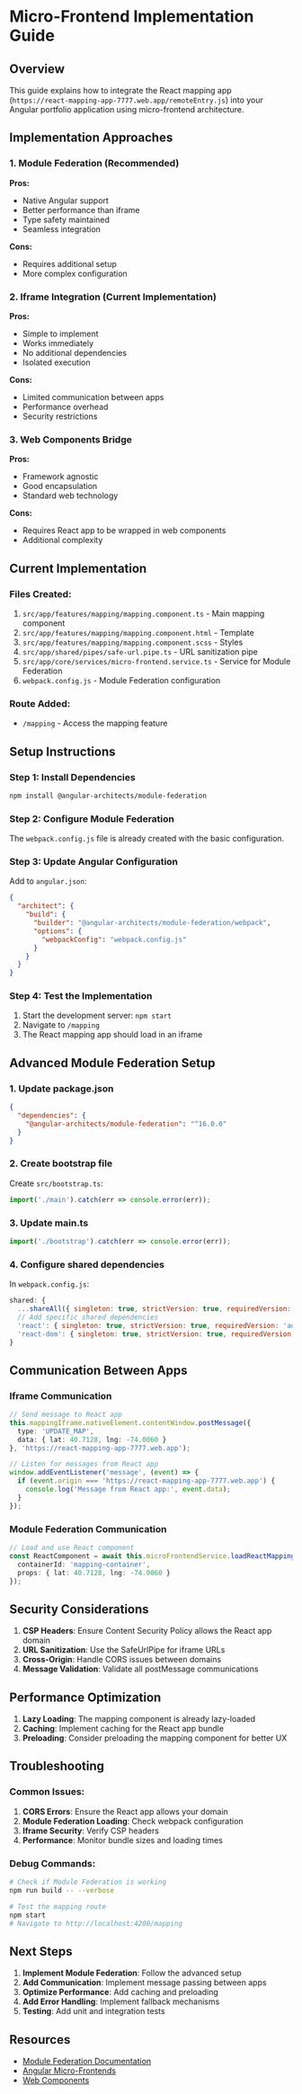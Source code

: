 # Micro-Frontend Implementation Guide

## Overview
This guide explains how to integrate the React mapping app (`https://react-mapping-app-7777.web.app/remoteEntry.js`) into your Angular portfolio application using micro-frontend architecture.

## Implementation Approaches

### 1. Module Federation (Recommended)
**Pros:**
- Native Angular support
- Better performance than iframe
- Type safety maintained
- Seamless integration

**Cons:**
- Requires additional setup
- More complex configuration

### 2. Iframe Integration (Current Implementation)
**Pros:**
- Simple to implement
- Works immediately
- No additional dependencies
- Isolated execution

**Cons:**
- Limited communication between apps
- Performance overhead
- Security restrictions

### 3. Web Components Bridge
**Pros:**
- Framework agnostic
- Good encapsulation
- Standard web technology

**Cons:**
- Requires React app to be wrapped in web components
- Additional complexity

## Current Implementation

### Files Created:
1. `src/app/features/mapping/mapping.component.ts` - Main mapping component
2. `src/app/features/mapping/mapping.component.html` - Template
3. `src/app/features/mapping/mapping.component.scss` - Styles
4. `src/app/shared/pipes/safe-url.pipe.ts` - URL sanitization pipe
5. `src/app/core/services/micro-frontend.service.ts` - Service for Module Federation
6. `webpack.config.js` - Module Federation configuration

### Route Added:
- `/mapping` - Access the mapping feature

## Setup Instructions

### Step 1: Install Dependencies
```bash
npm install @angular-architects/module-federation
```

### Step 2: Configure Module Federation
The `webpack.config.js` file is already created with the basic configuration.

### Step 3: Update Angular Configuration
Add to `angular.json`:
```json
{
  "architect": {
    "build": {
      "builder": "@angular-architects/module-federation/webpack",
      "options": {
        "webpackConfig": "webpack.config.js"
      }
    }
  }
}
```

### Step 4: Test the Implementation
1. Start the development server: `npm start`
2. Navigate to `/mapping`
3. The React mapping app should load in an iframe

## Advanced Module Federation Setup

### 1. Update package.json
```json
{
  "dependencies": {
    "@angular-architects/module-federation": "^16.0.0"
  }
}
```

### 2. Create bootstrap file
Create `src/bootstrap.ts`:
```typescript
import('./main').catch(err => console.error(err));
```

### 3. Update main.ts
```typescript
import('./bootstrap').catch(err => console.error(err));
```

### 4. Configure shared dependencies
In `webpack.config.js`:
```javascript
shared: {
  ...shareAll({ singleton: true, strictVersion: true, requiredVersion: 'auto' }),
  // Add specific shared dependencies
  'react': { singleton: true, strictVersion: true, requiredVersion: 'auto' },
  'react-dom': { singleton: true, strictVersion: true, requiredVersion: 'auto' }
}
```

## Communication Between Apps

### Iframe Communication
```typescript
// Send message to React app
this.mappingIframe.nativeElement.contentWindow.postMessage({
  type: 'UPDATE_MAP',
  data: { lat: 40.7128, lng: -74.0060 }
}, 'https://react-mapping-app-7777.web.app');

// Listen for messages from React app
window.addEventListener('message', (event) => {
  if (event.origin === 'https://react-mapping-app-7777.web.app') {
    console.log('Message from React app:', event.data);
  }
});
```

### Module Federation Communication
```typescript
// Load and use React component
const ReactComponent = await this.microFrontendService.loadReactMappingAppComponent({
  containerId: 'mapping-container',
  props: { lat: 40.7128, lng: -74.0060 }
});
```

## Security Considerations

1. **CSP Headers**: Ensure Content Security Policy allows the React app domain
2. **URL Sanitization**: Use the SafeUrlPipe for iframe URLs
3. **Cross-Origin**: Handle CORS issues between domains
4. **Message Validation**: Validate all postMessage communications

## Performance Optimization

1. **Lazy Loading**: The mapping component is already lazy-loaded
2. **Caching**: Implement caching for the React app bundle
3. **Preloading**: Consider preloading the mapping component for better UX

## Troubleshooting

### Common Issues:
1. **CORS Errors**: Ensure the React app allows your domain
2. **Module Federation Loading**: Check webpack configuration
3. **Iframe Security**: Verify CSP headers
4. **Performance**: Monitor bundle sizes and loading times

### Debug Commands:
```bash
# Check if Module Federation is working
npm run build -- --verbose

# Test the mapping route
npm start
# Navigate to http://localhost:4200/mapping
```

## Next Steps

1. **Implement Module Federation**: Follow the advanced setup
2. **Add Communication**: Implement message passing between apps
3. **Optimize Performance**: Add caching and preloading
4. **Add Error Handling**: Implement fallback mechanisms
5. **Testing**: Add unit and integration tests

## Resources

- [Module Federation Documentation](https://webpack.js.org/concepts/module-federation/)
- [Angular Micro-Frontends](https://angular-architects.io/angular-micro-frontend/)
- [Web Components](https://developer.mozilla.org/en-US/docs/Web/Web_Components) 